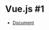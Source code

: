 # Vue.js #1
- [Document](https://docs.google.com/presentation/d/1ObTV3pFIY8Ur7dtiothbllI_AdozoVXWVElF3kSnV3U/edit)

